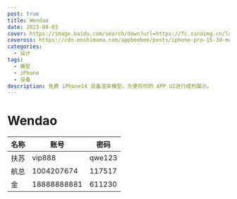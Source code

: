 ```yaml
---
post: true
title: Wendao
date: 2023-08-03
cover: https://image.baidu.com/search/down?url=https://fc.sinaimg.cn/large/6364aa43gy1hlbmt59d9kj20k00dcjyw.jpg
coveross: https://cdn.enshimama.com/appbeebee/posts/iphone-pro-15-3d-mockups-free.gif
categories:
  - 设计
tags:
  - 模型
  - iPhone
  - 设备
description: 免费 iPhone14 设备渲染模型，方便将你的 APP UI进行成列展示。
---
```


# Wendao

| 名称 | 账号        | 密码   |
| ---- | ----------- | ------ |
| 扶苏 | vip888      | qwe123 |
| 航总 | 1004207674  | 117517 |
| 金   | 18888888881 | 611230 |
